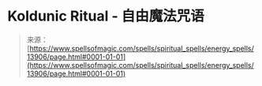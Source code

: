 <!--yml

分类：未分类

日期：2024年06月12日 18:52:35

-->

# Koldunic Ritual - 自由魔法咒语

> 来源：[https://www.spellsofmagic.com/spells/spiritual_spells/energy_spells/13906/page.html#0001-01-01](https://www.spellsofmagic.com/spells/spiritual_spells/energy_spells/13906/page.html#0001-01-01)
